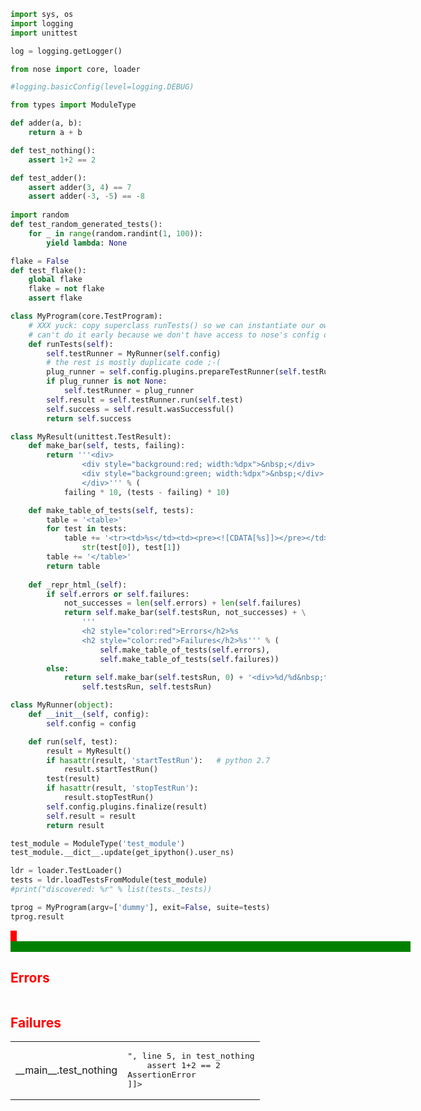 

```python
import sys, os
import logging
import unittest

log = logging.getLogger()

from nose import core, loader

#logging.basicConfig(level=logging.DEBUG)

from types import ModuleType
```


```python
def adder(a, b):
    return a + b

def test_nothing():
    assert 1+2 == 2

def test_adder():
    assert adder(3, 4) == 7
    assert adder(-3, -5) == -8
    
import random
def test_random_generated_tests():
    for _ in range(random.randint(1, 100)):
        yield lambda: None

flake = False
def test_flake():
    global flake
    flake = not flake
    assert flake
```


```python
class MyProgram(core.TestProgram):
    # XXX yuck: copy superclass runTests() so we can instantiate our own runner class;
    # can't do it early because we don't have access to nose's config object.
    def runTests(self):
        self.testRunner = MyRunner(self.config)
        # the rest is mostly duplicate code ;-(
        plug_runner = self.config.plugins.prepareTestRunner(self.testRunner)
        if plug_runner is not None:
            self.testRunner = plug_runner
        self.result = self.testRunner.run(self.test)
        self.success = self.result.wasSuccessful()
        return self.success

class MyResult(unittest.TestResult):
    def make_bar(self, tests, failing):
        return '''<div>
                <div style="background:red; width:%dpx">&nbsp;</div>
                <div style="background:green; width:%dpx">&nbsp;</div>
                </div>''' % (
            failing * 10, (tests - failing) * 10)

    def make_table_of_tests(self, tests):
        table = '<table>'
        for test in tests:
            table += '<tr><td>%s</td><td><pre><![CDATA[%s]]></pre></td>' % (
                str(test[0]), test[1])
        table += '</table>'
        return table
    
    def _repr_html_(self):
        if self.errors or self.failures:
            not_successes = len(self.errors) + len(self.failures)
            return self.make_bar(self.testsRun, not_successes) + \
                '''
                <h2 style="color:red">Errors</h2>%s
                <h2 style="color:red">Failures</h2>%s''' % (
                    self.make_table_of_tests(self.errors),
                    self.make_table_of_tests(self.failures))
        else:
            return self.make_bar(self.testsRun, 0) + '<div>%d/%d&nbsp;tests&nbsp;passed</div>' % (
                self.testsRun, self.testsRun)

class MyRunner(object):
    def __init__(self, config):
        self.config = config

    def run(self, test):
        result = MyResult()
        if hasattr(result, 'startTestRun'):   # python 2.7
            result.startTestRun()
        test(result)
        if hasattr(result, 'stopTestRun'):
            result.stopTestRun()
        self.config.plugins.finalize(result)
        self.result = result
        return result
```


```python
test_module = ModuleType('test_module')
test_module.__dict__.update(get_ipython().user_ns)

ldr = loader.TestLoader()
tests = ldr.loadTestsFromModule(test_module)
#print("discovered: %r" % list(tests._tests))

tprog = MyProgram(argv=['dummy'], exit=False, suite=tests)
tprog.result
```




<div>
                <div style="background:red; width:10px">&nbsp;</div>
                <div style="background:green; width:640px">&nbsp;</div>
                </div>
                <h2 style="color:red">Errors</h2><table></table>
                <h2 style="color:red">Failures</h2><table><tr><td>__main__.test_nothing</td><td><pre><![CDATA[Traceback (most recent call last):
  File "/Users/flatironschool/anaconda/lib/python3.6/site-packages/nose/case.py", line 197, in runTest
    self.test(*self.arg)
  File "<ipython-input-15-ae7cf2e003f7>", line 5, in test_nothing
    assert 1+2 == 2
AssertionError
]]></pre></td></table>




```python

```
